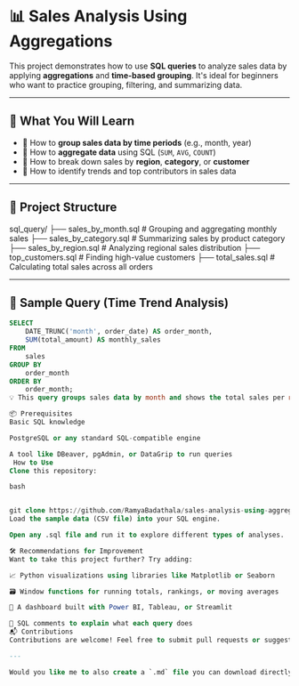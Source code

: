 # 📊 Sales Analysis Using Aggregations

This project demonstrates how to use **SQL queries** to analyze sales data by applying **aggregations** and **time-based grouping**. It's ideal for beginners who want to practice grouping, filtering, and summarizing data.

---

## 🧠 What You Will Learn

- 📅 How to **group sales data by time periods** (e.g., month, year)
- 🧾 How to **aggregate data** using SQL (`SUM`, `AVG`, `COUNT`)
- 🧭 How to break down sales by **region**, **category**, or **customer**
- 🔎 How to identify trends and top contributors in sales data

---

## 📁 Project Structure

sql_query/
├── sales_by_month.sql # Grouping and aggregating monthly sales
├── sales_by_category.sql # Summarizing sales by product category
├── sales_by_region.sql # Analyzing regional sales distribution
├── top_customers.sql # Finding high-value customers
├── total_sales.sql # Calculating total sales across all orders


---

## 🧪 Sample Query (Time Trend Analysis)

```sql
SELECT 
    DATE_TRUNC('month', order_date) AS order_month,
    SUM(total_amount) AS monthly_sales
FROM 
    sales
GROUP BY 
    order_month
ORDER BY 
    order_month;
💡 This query groups sales data by month and shows the total sales per month, helping you analyze trends over time.

📦 Prerequisites
Basic SQL knowledge

PostgreSQL or any standard SQL-compatible engine

A tool like DBeaver, pgAdmin, or DataGrip to run queries
 How to Use
Clone this repository:

bash


git clone https://github.com/RamyaBadathala/sales-analysis-using-aggregations
Load the sample data (CSV file) into your SQL engine.

Open any .sql file and run it to explore different types of analyses.

🛠 Recommendations for Improvement
Want to take this project further? Try adding:

📈 Python visualizations using libraries like Matplotlib or Seaborn

🗃 Window functions for running totals, rankings, or moving averages

🧱 A dashboard built with Power BI, Tableau, or Streamlit

📘 SQL comments to explain what each query does
📬 Contributions
Contributions are welcome! Feel free to submit pull requests or suggest improvements.

---

Would you like me to also create a `.md` file you can download directly?
